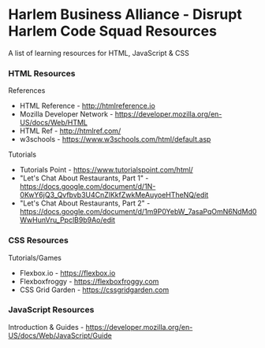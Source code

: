 # Harlem Business Alliance - Disrupt Harlem Code Squad Resources

A list of learning resources for HTML, JavaScript &amp; CSS

### HTML Resources
References

- HTML Reference - http://htmlreference.io
- Mozilla Developer Network - https://developer.mozilla.org/en-US/docs/Web/HTML
- HTML Ref - http://htmlref.com/
- w3schools - https://www.w3schools.com/html/default.asp

Tutorials 

- Tutorials Point - https://www.tutorialspoint.com/html/
- "Let's Chat About Restaurants, Part 1" - https://docs.google.com/document/d/1N-0KwY6jQ3_Qvfbvb3U4CnZlKkfZwkMeAuyoeHTheNQ/edit
- "Let's Chat About Restaurants, Part 2" - https://docs.google.com/document/d/1m9P0YebW_7asaPqOmN6NdMd0WwHunVru_PpclB9b9Ao/edit




### CSS Resources


Tutorials/Games

- Flexbox.io - https://flexbox.io
- Flexboxfroggy - https://flexboxfroggy.com
- CSS Grid Garden - https://cssgridgarden.com


### JavaScript Resources

Introduction & Guides - https://developer.mozilla.org/en-US/docs/Web/JavaScript/Guide

